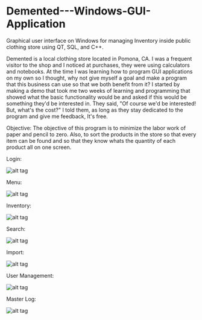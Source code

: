 # Demented---Windows-GUI-Application
Graphical user interface on Windows for managing Inventory inside public clothing store using QT, SQL, and C++.

Demented is a local clothing store located in Pomona, CA.
I was a frequent visitor to the shop and I noticed at purchases, they were using 
calculators and notebooks. At the time I was learning how to program GUI applications
on my own so I thought, why not give myself a goal and make a program that this business
can use so that we both benefit from it? I started by making a demo that took me two weeks of learning and programming
that showed what the basic functionality would be and asked if this would be something they'd be interested in.
They said, "Of course we'd be interested! But, what's the cost?" I told them, as long as they stay dedicated to 
the program and give me feedback, It's free.

Objective:
The objective of this program is to minimize the labor work of paper and pencil to zero. Also, to sort
the products in the store so that every item can be found and so that they know whats the quantity of
each product all on one screen.

Login:

![alt tag](http://i.imgur.com/utkn098.png)

Menu:

![alt tag](http://i.imgur.com/3gl5mTj.png)

Inventory:

![alt tag](http://i.imgur.com/rREaVaJ.png)

Search:

![alt tag](http://i.imgur.com/twfRRnf.png)

Import:

![alt tag](http://i.imgur.com/4HUV885.png)

User Management:

![alt tag](http://i.imgur.com/MrRkcDX.png)

Master Log:

![alt tag](http://i.imgur.com/i1uP0nm.png)
